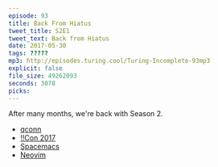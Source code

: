 ```yaml
---
episode: 93
title: Back From Hiatus
tweet_title: S2E1
tweet_text: Back from Hiatus
date: 2017-05-30
tags: ?????
mp3: http://episodes.turing.cool/Turing-Incomplete-93mp3
explicit: false
file_size: 49262093
seconds: 3078
picks:
---
```


After many months, we're back with Season 2.

* [qconn](http://www.qnx.com/developers/docs/6.4.1/neutrino/utilities/q/qconn.html)
* [!!Con 2017](http://bangbangcon.com/)
* [Spacemacs](http://spacemacs.org/)
* [Neovim](https://neovim.io/)
